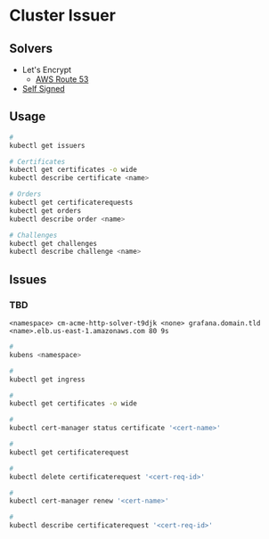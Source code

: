 # Cluster Issuer

## Solvers

- Let's Encrypt
  - [AWS Route 53](./letsencrypt/aws-route53.md)
- [Self Signed](./self-signed.md)

## Usage

```sh
#
kubectl get issuers

# Certificates
kubectl get certificates -o wide
kubectl describe certificate <name>

# Orders
kubectl get certificaterequests
kubectl get orders
kubectl describe order <name>

# Challenges
kubectl get challenges
kubectl describe challenge <name>
```

## Issues

### TBD

```log
<namespace> cm-acme-http-solver-t9djk <none> grafana.domain.tld <name>.elb.us-east-1.amazonaws.com 80 9s
```

```sh
#
kubens <namespace>

#
kubectl get ingress

#
kubectl get certificates -o wide

#
kubectl cert-manager status certificate '<cert-name>'

#
kubectl get certificaterequest

#
kubectl delete certificaterequest '<cert-req-id>'

#
kubectl cert-manager renew '<cert-name>'

#
kubectl describe certificaterequest '<cert-req-id>'
```

<!-- ####

```log
The certificate request has failed to complete and will be retried: Failed to wait for order resource "<name>" to become ready: order is in "invalid" state:
```

TODO -->
